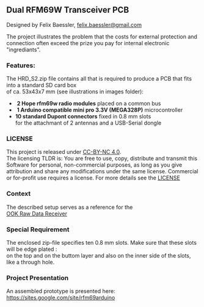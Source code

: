 Dual RFM69W Transceiver PCB
---------------------------

Designed by Felix Baessler, felix.baessler@gmail.com

The project illustrates the problem that the costs for external protection and connection often exceed the prize you pay for internal electronic "ingrediants". 

### Features:
The HRD_S2.zip file contains all that is required to produce a PCB that fits into a standard SD card box <br/> 
of ca. 53x43x7 mm (see illustrations in images folder):
- &nbsp;**2 Hope rfm69w radio modules** placed on a common bus
- &nbsp;**1 Arduino compatible mini pro 3.3V (MEGA328P)** microcontroller <br/>
- **10 standard Dupont connectors** fixed in 0.8 mm slots <br/>
  for the attachmant of 2 antennas and a USB-Serial dongle 

### LICENSE
This project is released under [CC-BY-NC 4.0](https://creativecommons.org/licenses/by-nc/4.0/).<br/>
The licensing TLDR is: You are free to use, copy, distribute and transmit this Software for personal, non-commercial purposes, as long as you give attribution and share any modifications under the same license. Commercial or for-profit use requires a license.
For more details see the [LICENSE](https://github.com/ookraw/Dual-RFM69W-PCB/blob/master/LICENSE)

### Context
The described setup serves as a reference for the <br/>
[OOK Raw Data Receiver](https://github.com/ookraw/OOK-Raw-Data-Receiver)

### Special Requirement
The enclosed zip-file specifies ten 0.8 mm slots. Make sure that these slots will be edge plated : <br/>
on the top and on the buttom layer and also on the inner side of the slots, like a through hole.

### Project Presentation
An assembled prototype is presented here:  https://sites.google.com/site/rfm69arduino
